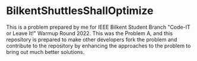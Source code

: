 # BilkentShuttlesShallOptimize
This is a problem prepared by me for IEEE Bilkent Student Branch "Code-IT or Leave It!" Warmup Round 2022. This was the Problem A, and this repository is prepared to make other developers fork the problem and contribute to the repository by enhancing the approaches to the problem to bring out much better solutions.

